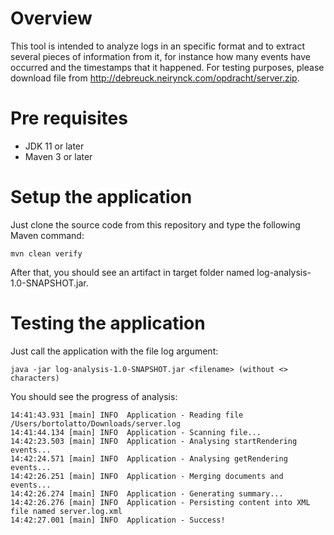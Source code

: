 # Overview

This tool is intended to analyze logs in an specific format and to extract several pieces of information from it, for instance how many events have occurred and the timestamps that it happened.
For testing purposes, please download file from http://debreuck.neirynck.com/opdracht/server.zip.

# Pre requisites
*  JDK 11 or later
*  Maven 3 or later

# Setup the application
Just clone the source code from this repository and type the following Maven command:
```
mvn clean verify
```
After that, you should see an artifact in target folder named log-analysis-1.0-SNAPSHOT.jar.

# Testing the application
Just call the application with the file log argument: 
```
java -jar log-analysis-1.0-SNAPSHOT.jar <filename> (without <> characters)
```

You should see the progress of analysis:
```
14:41:43.931 [main] INFO  Application - Reading file /Users/bortolatto/Downloads/server.log
14:41:44.134 [main] INFO  Application - Scanning file...
14:42:23.503 [main] INFO  Application - Analysing startRendering events...
14:42:24.571 [main] INFO  Application - Analysing getRendering events...
14:42:26.251 [main] INFO  Application - Merging documents and events...
14:42:26.274 [main] INFO  Application - Generating summary...
14:42:26.276 [main] INFO  Application - Persisting content into XML file named server.log.xml
14:42:27.001 [main] INFO  Application - Success!
```
